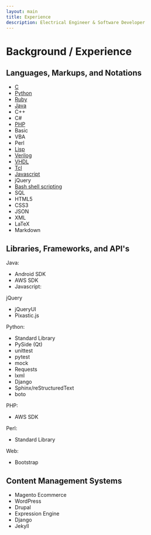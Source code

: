 ```yaml
---
layout: main
title: Experience
description: Electrical Engineer & Software Developer
---
```


# Background / Experience

## Languages, Markups, and Notations

- [C](https://github.com/midimaster21b?tab=repositories&q=&type=&language=c)
- [Python](https://github.com/midimaster21b?tab=repositories&q=&type=&language=python)
- [Ruby](https://github.com/midimaster21b?tab=repositories&q=&type=&language=ruby)
- [Java](https://github.com/midimaster21b?tab=repositories&q=&type=&language=java)
- C++
- C#
- [PHP](https://github.com/midimaster21b?tab=repositories&q=&type=&language=php)
- Basic
- VBA
- Perl
- [Lisp](https://github.com/midimaster21b?tab=repositories&q=&type=&language=emacs+lisp)
- [Verilog](https://github.com/midimaster21b?tab=repositories&q=&type=&language=verilog)
- [VHDL](https://github.com/midimaster21b?tab=repositories&q=&type=&language=vhdl)
- [Tcl](https://github.com/midimaster21b?tab=repositories&q=&type=&language=tcl)
- [Javascript](https://github.com/midimaster21b?tab=repositories&q=&type=&language=javascript)
- jQuery
- [Bash shell scripting](https://github.com/midimaster21b?tab=repositories&q=&type=&language=shell)
- SQL
- HTML5
- CSS3
- JSON
- XML
- LaTeX
- Markdown

## Libraries, Frameworks, and API's

Java:
- Android SDK
- AWS SDK
- Javascript:

jQuery
- jQueryUI
- Pixastic.js

Python:
- Standard Library
- PySide (Qt)
- unittest
- pytest
- mock
- Requests
- lxml
- Django
- Sphinx/reStructuredText
- boto

PHP:
- AWS SDK

Perl:
- Standard Library

Web:
- Bootstrap

## Content Management Systems
- Magento Ecommerce
- WordPress
- Drupal
- Expression Engine
- Django
- Jekyll
